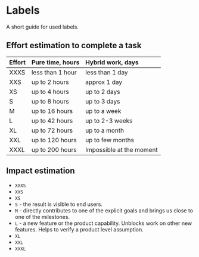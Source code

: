 # Labels

A short guide for used labels.

## Effort estimation to complete a task

| Effort | Pure time, hours | Hybrid work, days |
| :--- | :--- | :--- |
| XXXS | less than 1 hour | less than 1 day |
| XXS | up to 2 hours | approx 1 day |
| XS | up to 4 hours | up to 2 days |
| S | up to 8 hours | up to 3 days |
| M | up to 16 hours | up to a week |
| L | up to 42 hours | up to 2-3 weeks |
| XL | up to 72 hours | up to a month |
| XXL | up to 120 hours | up to few months |
| XXXL | up to 200 hours | Impossible at the moment |


## Impact estimation

- `XXXS`
- `XXS`
- `XS`
- `S` - the result is visible to end users.
- `M` - directly contributes to one of the explicit goals and brings us close to one of the milestones.
- `L` - a new feature or the product capability. Unblocks work on other new features. Helps to verify a product level assumption.
- `XL`
- `XXL`
- `XXXL`
